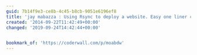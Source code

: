 ```yaml
---
guid: 7b14f9e3-ce8b-4c45-b8cb-9051e6196ef8
title: 'jay mabazza : Using Rsync to deploy a website. Easy one liner command'
created: '2014-09-22T11:42:49+00:00'
changed: '2019-09-24T14:42:44+00:00'


bookmark_of: 'https://coderwall.com/p/moabdw'
---
```




